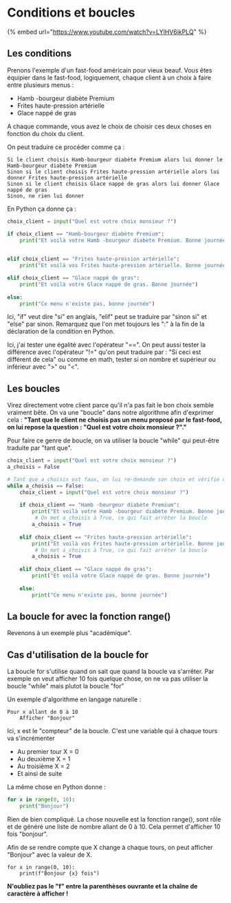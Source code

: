 # Conditions et boucles

{% embed url="https://www.youtube.com/watch?v=LYlHV6ikPLQ" %}

## Les conditions

Prenons l'exemple d'un fast-food américain pour vieux beauf. Vous êtes équipier dans le fast-food, logiquement,  chaque client à un choix à faire entre plusieurs menus : 

* Hamb -bourgeur diabète Premium 
* Frites haute-pression artérielle
*  Glace nappé de gras

A chaque commande, vous avez le choix de choisir ces deux choses en fonction du choix du client.

On peut traduire ce procéder comme ça :

```text
Si le client choisis Hamb-bourgeur diabète Premium alors lui donner le Hamb-bourgeur diabète Premium
Sinon si le client choisis Frites haute-pression artérielle alors lui donner Frites haute-pression artérielle
Sinon si le client choisis Glace nappé de gras alors lui donner Glace nappé de gras
Sinon, ne rien lui donner
```

En Python ça donne ça :

```python
choix_client = input("Quel est votre choix monsieur ?") 

if choix_client == "Hamb-bourgeur diabète Premium":
    print("Et voilà votre Hamb -bourgeur diabète Premium. Bonne journée") 
    

elif choix_client == "Frites haute-pression artérielle":
    print("Et voilà vos Frites haute-pression artérielle. Bonne journée")

elif choix_client == "Glace nappé de gras":
    print("Et voilà votre Glace nappé de gras. Bonne journée")
    
else:
    print("Ce menu n'existe pas, bonne journée")
```

Ici, "if" veut dire "si" en anglais, "elif" peut se traduire par "sinon si" et "else" par sinon. Remarquez que l'on met toujours les ":" à la fin de la déclaration de la condition en Python.

Ici, j'ai tester une égalité avec l'opérateur "==". On peut aussi tester la différence avec l'opérateur "!=" qu'on peut traduire par : "Si ceci est différent de cela" ou comme en math, tester si on nombre et supérieur ou inférieur avec "&gt;" ou "&lt;". 

## Les boucles

Virez directement votre client parce qu'il n'a pas fait le bon choix semble vraiment bête. On va une "boucle" dans notre algorithme afin d'exprimer cela : **"Tant que le client ne choisis pas un menu proposé par le fast-food, on lui repose la question : "Quel est votre choix monsieur ?"."** 

Pour faire ce genre de boucle, on va utiliser la boucle "while" qui peut-être traduite par "tant que". 

```python
choix_client = input("Quel est votre choix monsieur ?") 
a_choisis = False 

# Tant que a_choisis est faux, on lui re-demande son choix et vérifie ce qu'il a choisis
while a_choisis == False: 
    choix_client = input("Quel est votre choix monsieur ?") 
    
    if choix_client == "Hamb -bourgeur diabète Premium":
        print("Et voilà votre Hamb -bourgeur diabète Premium. Bonne journée")
         # On met a_choisis à True, ce qui fait arrêter la boucle 
        a_choisis = True
    
    elif choix_client == "Frites haute-pression artérielle":
        print("Et voilà vos Frites haute-pression artérielle. Bonne journée")
         # On met a_choisis à True, ce qui fait arrêter la boucle
        a_choisis = True
    
    elif choix_client == "Glace nappé de gras":
        print("Et voilà votre Glace nappé de gras. Bonne journée")
        
    else:
        print("Ce menu n'existe pas, bonne journée")
```

##  La boucle for avec la fonction range\(\)

Revenons à un exemple plus "académique".

## Cas d'utilisation de la boucle for 

La boucle for s'utilise quand on sait que quand la boucle va s'arrêter. Par exemple on veut afficher 10 fois quelque chose, on ne va pas utiliser la boucle "while" mais plutot la boucle "for"

Un exemple d'algorithme en langage naturelle :

```text
Pour x allant de 0 à 10
    Afficher "Bonjour"
```

Ici, x est le "compteur" de la boucle. C'est une variable qui à chaque tours va s'incrémenter

* Au premier tour X = 0
* Au deuxième X = 1
* Au troisième X = 2
* Et ainsi de suite 

La même chose en Python donne :

```python
for x in range(0, 10):
    print("Bonjour") 
```

Rien de bien compliqué. La chose nouvelle est la fonction range\(\), sont rôle et de généré une liste de nombre allant de 0 à 10. Cela permet d'afficher 10 fois "bonjour".

Afin de se rendre compte que X change à chaque tours, on peut afficher "Bonjour" avec la valeur de X.

```text
for x in range(0, 10):
    print(f"Bonjour {x} fois")
```

**N'oubliez pas le "f" entre la parenthèses ouvrante et la chaîne de caractère à afficher !** 

